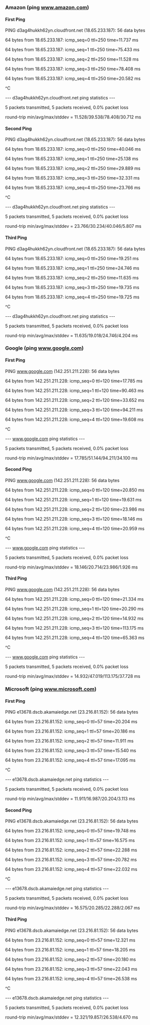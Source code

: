 
### Amazon (ping www.amazon.com)

#### First Ping

PING d3ag4hukkh62yn.cloudfront.net (18.65.233.187): 56 data bytes

64 bytes from 18.65.233.187: icmp_seq=0 ttl=250 time=11.737 ms

64 bytes from 18.65.233.187: icmp_seq=1 ttl=250 time=75.433 ms

64 bytes from 18.65.233.187: icmp_seq=2 ttl=250 time=11.528 ms

64 bytes from 18.65.233.187: icmp_seq=3 ttl=250 time=78.408 ms

64 bytes from 18.65.233.187: icmp_seq=4 ttl=250 time=20.582 ms

^C

--- d3ag4hukkh62yn.cloudfront.net ping statistics ---

5 packets transmitted, 5 packets received, 0.0% packet loss

round-trip min/avg/max/stddev = 11.528/39.538/78.408/30.712 ms


#### Second Ping

PING d3ag4hukkh62yn.cloudfront.net (18.65.233.187): 56 data bytes

64 bytes from 18.65.233.187: icmp_seq=0 ttl=250 time=40.046 ms

64 bytes from 18.65.233.187: icmp_seq=1 ttl=250 time=25.138 ms

64 bytes from 18.65.233.187: icmp_seq=2 ttl=250 time=29.889 ms

64 bytes from 18.65.233.187: icmp_seq=3 ttl=250 time=32.331 ms

64 bytes from 18.65.233.187: icmp_seq=4 ttl=250 time=23.766 ms

^C

--- d3ag4hukkh62yn.cloudfront.net ping statistics ---

5 packets transmitted, 5 packets received, 0.0% packet loss

round-trip min/avg/max/stddev = 23.766/30.234/40.046/5.807 ms


#### Third Ping

PING d3ag4hukkh62yn.cloudfront.net (18.65.233.187): 56 data bytes

64 bytes from 18.65.233.187: icmp_seq=0 ttl=250 time=19.251 ms

64 bytes from 18.65.233.187: icmp_seq=1 ttl=250 time=24.746 ms

64 bytes from 18.65.233.187: icmp_seq=2 ttl=250 time=11.635 ms

64 bytes from 18.65.233.187: icmp_seq=3 ttl=250 time=19.735 ms

64 bytes from 18.65.233.187: icmp_seq=4 ttl=250 time=19.725 ms

^C

--- d3ag4hukkh62yn.cloudfront.net ping statistics ---

5 packets transmitted, 5 packets received, 0.0% packet loss

round-trip min/avg/max/stddev = 11.635/19.018/24.746/4.204 ms


### Google (ping www.google.com)

#### First Ping

PING www.google.com (142.251.211.228): 56 data bytes

64 bytes from 142.251.211.228: icmp_seq=0 ttl=120 time=17.785 ms

64 bytes from 142.251.211.228: icmp_seq=1 ttl=120 time=90.463 ms

64 bytes from 142.251.211.228: icmp_seq=2 ttl=120 time=33.652 ms

64 bytes from 142.251.211.228: icmp_seq=3 ttl=120 time=94.211 ms

64 bytes from 142.251.211.228: icmp_seq=4 ttl=120 time=19.608 ms

^C

--- www.google.com ping statistics ---

5 packets transmitted, 5 packets received, 0.0% packet loss

round-trip min/avg/max/stddev = 17.785/51.144/94.211/34.100 ms


#### Second Ping

PING www.google.com (142.251.211.228): 56 data bytes

64 bytes from 142.251.211.228: icmp_seq=0 ttl=120 time=20.850 ms

64 bytes from 142.251.211.228: icmp_seq=1 ttl=120 time=19.631 ms

64 bytes from 142.251.211.228: icmp_seq=2 ttl=120 time=23.986 ms

64 bytes from 142.251.211.228: icmp_seq=3 ttl=120 time=18.146 ms

64 bytes from 142.251.211.228: icmp_seq=4 ttl=120 time=20.959 ms

^C

--- www.google.com ping statistics ---

5 packets transmitted, 5 packets received, 0.0% packet loss

round-trip min/avg/max/stddev = 18.146/20.714/23.986/1.926 ms


#### Third Ping

PING www.google.com (142.251.211.228): 56 data bytes

64 bytes from 142.251.211.228: icmp_seq=0 ttl=120 time=21.334 ms

64 bytes from 142.251.211.228: icmp_seq=1 ttl=120 time=20.290 ms

64 bytes from 142.251.211.228: icmp_seq=2 ttl=120 time=14.932 ms

64 bytes from 142.251.211.228: icmp_seq=3 ttl=120 time=113.175 ms

64 bytes from 142.251.211.228: icmp_seq=4 ttl=120 time=65.363 ms

^C

--- www.google.com ping statistics ---

5 packets transmitted, 5 packets received, 0.0% packet loss

round-trip min/avg/max/stddev = 14.932/47.019/113.175/37.728 ms


### Microsoft (ping www.microsoft.com)

#### First Ping

PING e13678.dscb.akamaiedge.net (23.216.81.152): 56 data bytes

64 bytes from 23.216.81.152: icmp_seq=0 ttl=57 time=20.204 ms

64 bytes from 23.216.81.152: icmp_seq=1 ttl=57 time=20.186 ms

64 bytes from 23.216.81.152: icmp_seq=2 ttl=57 time=11.911 ms

64 bytes from 23.216.81.152: icmp_seq=3 ttl=57 time=15.540 ms

64 bytes from 23.216.81.152: icmp_seq=4 ttl=57 time=17.095 ms

^C

--- e13678.dscb.akamaiedge.net ping statistics ---

5 packets transmitted, 5 packets received, 0.0% packet loss

round-trip min/avg/max/stddev = 11.911/16.987/20.204/3.113 ms


#### Second Ping

PING e13678.dscb.akamaiedge.net (23.216.81.152): 56 data bytes

64 bytes from 23.216.81.152: icmp_seq=0 ttl=57 time=19.748 ms

64 bytes from 23.216.81.152: icmp_seq=1 ttl=57 time=16.575 ms

64 bytes from 23.216.81.152: icmp_seq=2 ttl=57 time=22.288 ms

64 bytes from 23.216.81.152: icmp_seq=3 ttl=57 time=20.782 ms

64 bytes from 23.216.81.152: icmp_seq=4 ttl=57 time=22.032 ms

^C

--- e13678.dscb.akamaiedge.net ping statistics ---

5 packets transmitted, 5 packets received, 0.0% packet loss

round-trip min/avg/max/stddev = 16.575/20.285/22.288/2.067 ms


#### Third Ping

PING e13678.dscb.akamaiedge.net (23.216.81.152): 56 data bytes

64 bytes from 23.216.81.152: icmp_seq=0 ttl=57 time=12.321 ms

64 bytes from 23.216.81.152: icmp_seq=1 ttl=57 time=18.205 ms

64 bytes from 23.216.81.152: icmp_seq=2 ttl=57 time=20.180 ms

64 bytes from 23.216.81.152: icmp_seq=3 ttl=57 time=22.043 ms

64 bytes from 23.216.81.152: icmp_seq=4 ttl=57 time=26.538 ms

^C

--- e13678.dscb.akamaiedge.net ping statistics ---

5 packets transmitted, 5 packets received, 0.0% packet loss

round-trip min/avg/max/stddev = 12.321/19.857/26.538/4.670 ms


